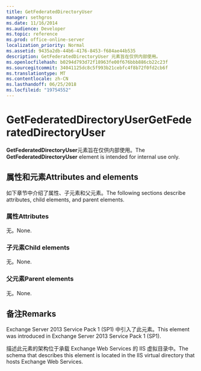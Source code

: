 ```yaml
---
title: GetFederatedDirectoryUser
manager: sethgros
ms.date: 11/16/2014
ms.audience: Developer
ms.topic: reference
ms.prod: office-online-server
localization_priority: Normal
ms.assetid: 9435a2db-44b6-4176-8453-f684ae44b535
description: GetFederatedDirectoryUser 元素旨在仅供内部使用。
ms.openlocfilehash: b0294d793d72f18963fe00f676bbb886cb22c23f
ms.sourcegitcommit: 34041125dc8c5f993b21cebfc4f8b72f0fd2cb6f
ms.translationtype: MT
ms.contentlocale: zh-CN
ms.lasthandoff: 06/25/2018
ms.locfileid: "19754552"
---
```

# <a name="getfederateddirectoryuser"></a><span data-ttu-id="87176-103">GetFederatedDirectoryUser</span><span class="sxs-lookup"><span data-stu-id="87176-103">GetFederatedDirectoryUser</span></span>

<span data-ttu-id="87176-104">**GetFederatedDirectoryUser**元素旨在仅供内部使用。</span><span class="sxs-lookup"><span data-stu-id="87176-104">The **GetFederatedDirectoryUser** element is intended for internal use only.</span></span> 

## <a name="attributes-and-elements"></a><span data-ttu-id="87176-105">属性和元素</span><span class="sxs-lookup"><span data-stu-id="87176-105">Attributes and elements</span></span>

<span data-ttu-id="87176-106">如下章节中介绍了属性、子元素和父元素。</span><span class="sxs-lookup"><span data-stu-id="87176-106">The following sections describe attributes, child elements, and parent elements.</span></span>
  
### <a name="attributes"></a><span data-ttu-id="87176-107">属性</span><span class="sxs-lookup"><span data-stu-id="87176-107">Attributes</span></span>

<span data-ttu-id="87176-108">无。</span><span class="sxs-lookup"><span data-stu-id="87176-108">None.</span></span>
  
### <a name="child-elements"></a><span data-ttu-id="87176-109">子元素</span><span class="sxs-lookup"><span data-stu-id="87176-109">Child elements</span></span>

<span data-ttu-id="87176-110">无。</span><span class="sxs-lookup"><span data-stu-id="87176-110">None.</span></span>
  
### <a name="parent-elements"></a><span data-ttu-id="87176-111">父元素</span><span class="sxs-lookup"><span data-stu-id="87176-111">Parent elements</span></span>

<span data-ttu-id="87176-112">无。</span><span class="sxs-lookup"><span data-stu-id="87176-112">None.</span></span>
  
## <a name="remarks"></a><span data-ttu-id="87176-113">备注</span><span class="sxs-lookup"><span data-stu-id="87176-113">Remarks</span></span>

<span data-ttu-id="87176-114">Exchange Server 2013 Service Pack 1 (SP1) 中引入了此元素。</span><span class="sxs-lookup"><span data-stu-id="87176-114">This element was introduced in Exchange Server 2013 Service Pack 1 (SP1).</span></span>
  
<span data-ttu-id="87176-115">描述此元素的架构位于承载 Exchange Web Services 的 IIS 虚拟目录中。</span><span class="sxs-lookup"><span data-stu-id="87176-115">The schema that describes this element is located in the IIS virtual directory that hosts Exchange Web Services.</span></span>
  

